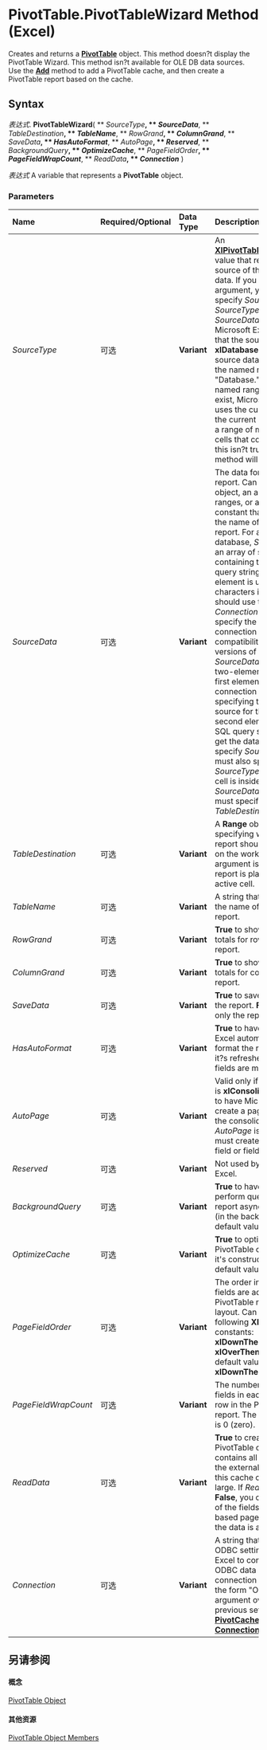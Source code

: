 
# PivotTable.PivotTableWizard Method (Excel)

Creates and returns a  **[PivotTable](a9c1d4a0-78a9-f9a6-6daf-91cb63e45842.md)** object. This method doesn?t display the PivotTable Wizard. This method isn?t available for OLE DB data sources. Use the **[Add](3b830532-e834-81c8-dd5e-a43ed2efc269.md)** method to add a PivotTable cache, and then create a PivotTable report based on the cache.


## Syntax

 _表达式_. **PivotTableWizard**( ** _SourceType_**, ** _SourceData_**, ** _TableDestination_**, ** _TableName_**, ** _RowGrand_**, ** _ColumnGrand_**, ** _SaveData_**, ** _HasAutoFormat_**, ** _AutoPage_**, ** _Reserved_**, ** _BackgroundQuery_**, ** _OptimizeCache_**, ** _PageFieldOrder_**, ** _PageFieldWrapCount_**, ** _ReadData_**, ** _Connection_** )

 _表达式_ A variable that represents a **PivotTable** object.


### Parameters



|**Name**|**Required/Optional**|**Data Type**|**Description**|
|:-----|:-----|:-----|:-----|
| _SourceType_|可选|**Variant**|An  **[XlPivotTableSourceType](96385c0c-3f03-7b57-fb71-af533270a26c.md)** value that represents the source of the report data. If you specify this argument, you must also specify _SourceData_. If  _SourceType_ and _SourceData_ are omitted, Microsoft Excel assumes that the source type is **xlDatabase**, and the source data comes from the named range "Database." If this named range doesn?t exist, Microsoft Excel uses the current region if the current selection is in a range of more than 10 cells that contain data. If this isn?t true, this method will fail.|
| _SourceData_|可选|**Variant**|The data for the new report. Can be a  **[Range](b8207778-0dcc-4570-1234-f130532cc8cd.md)** object, an array of ranges, or a text constant that represents the name of another report. For an external database, _SourceData_ is an array of strings containing the SQL query string, where each element is up to 255 characters in length. You should use the _Connection_ argument to specify the ODBC connection string. For compatibility with earlier versions of Excel, _SourceData_ can be a two-element array. The first element is the connection string specifying the ODBC source for the data. The second element is the SQL query string used to get the data. If you specify _SourceData_, you must also specify  _SourceType_. If the active cell is inside the  _SourceData_ range, you must specify _TableDestination_ as well.|
| _TableDestination_|可选|**Variant**|A  **Range** object specifying where the report should be placed on the worksheet. If this argument is omitted, the report is placed at the active cell.|
| _TableName_|可选|**Variant**|A string that specifies the name of the new report.|
| _RowGrand_|可选|**Variant**|**True** to show grand totals for rows in the report.|
| _ColumnGrand_|可选|**Variant**|**True** to show grand totals for columns in the report.|
| _SaveData_|可选|**Variant**|**True** to save data with the report. **False** to save only the report definition.|
| _HasAutoFormat_|可选|**Variant**|**True** to have Microsoft Excel automatically format the report when it?s refreshed or when fields are moved.|
| _AutoPage_|可选|**Variant**|Valid only if  _SourceType_ is **xlConsolidation**. **True** to have Microsoft Excel create a page field for the consolidation. If _AutoPage_ is **False**, you must create the page field or fields.|
| _Reserved_|可选|**Variant**|Not used by Microsoft Excel.|
| _BackgroundQuery_|可选|**Variant**|**True** to have Excel perform queries for the report asynchronously (in the background). The default value is **False**.|
| _OptimizeCache_|可选|**Variant**|**True** to optimize the PivotTable cache when it's constructed. The default value is **False**.|
| _PageFieldOrder_|可选|**Variant**|The order in which page fields are added to the PivotTable report?s layout. Can be one of the following  **XlOrder** constants: **xlDownThenOver** or **xlOverThenDown**. The default value is **xlDownThenOver**.|
| _PageFieldWrapCount_|可选|**Variant**|The number of page fields in each column or row in the PivotTable report. The default value is 0 (zero).|
| _ReadData_|可选|**Variant**|**True** to create a PivotTable cache that contains all records from the external database; this cache can be very large. If _ReadData_ is **False**, you can set some of the fields asserver-based page fields before the data is actually read.|
| _Connection_|可选|**Variant**|A string that contains ODBC settings that allow Excel to connect to an ODBC data source. The connection string has the form "ODBC;<connection string>". This argument overrides any previous setting for the  **[PivotCache](c3d84ef1-f9e6-b1bc-cbf0-3ba8dfe17439.md)** object?s **[Connection](5d4b07f2-dad9-4c90-ec92-094dac95a086.md)** property.|

## 另请参阅


#### 概念


[PivotTable Object](a9c1d4a0-78a9-f9a6-6daf-91cb63e45842.md)
#### 其他资源


[PivotTable Object Members](http://msdn.microsoft.com/library/8e8d1692-cf32-63c6-a1f6-54ddcc2a4964%28Office.15%29.aspx)